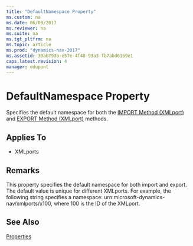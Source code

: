 ```yaml
---
title: "DefaultNamespace Property"
ms.custom: na
ms.date: 06/09/2017
ms.reviewer: na
ms.suite: na
ms.tgt_pltfrm: na
ms.topic: article
ms.prod: "dynamics-nav-2017"
ms.assetid: 30ab793b-e57e-4f48-93a3-fb7abd61b9e1
caps.latest.revision: 4
manager: edupont
---
```

# DefaultNamespace Property
Specifies the default namespace for both the [IMPORT Method \(XMLport\)](IMPORT-Method--XMLport-.md) and [EXPORT Method \(XMLport\)](EXPORT-Method--XMLport-.md) methods.  
  
## Applies To  
  
-   XMLports  
  
## Remarks  
 This property specifies the default namespace for both import and export. The default value is unique for different XMLports. For example, the following string specifies a namespace: urn:microsoft-dynamics-nav/xmlports/x100, where 100 is the ID of the XMLport.  
  
## See Also  
 [Properties](devenv-properties.md)